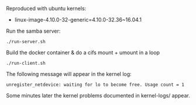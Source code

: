 Reproduced with ubuntu kernels:
-  linux-image-4.10.0-32-generic=4.10.0-32.36~16.04.1

Run the samba server:
```
./run-server.sh
```

Build the docker container & do a cifs mount + umount in a loop
```
./run-client.sh
```

The following message will appear in the kernel log:
```
unregister_netdevice: waiting for lo to become free. Usage count = 1
```

Some minutes later the kernel problems documented in kernel-logs/ appear.
